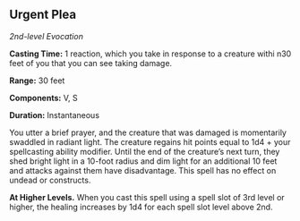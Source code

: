 ## Urgent Plea

*2nd-level Evocation*

**Casting Time:** 1 reaction, which you take in response to a creature withi n30 feet of you that you can see taking damage.

**Range:** 30 feet

**Components:** V, S

**Duration:** Instantaneous

You utter a brief prayer, and the creature that was damaged is momentarily swaddled in radiant light. The creature regains hit points equal to 1d4 + your spellcasting ability modifier. Until the end of the creature’s next turn, they shed bright light in a 10-foot radius and dim light for an additional 10 feet and attacks against them have disadvantage. This spell has no effect on undead or constructs. 

**At Higher Levels.** When you cast this spell using a spell slot of 3rd level or higher, the healing increases by 1d4 for each spell slot level above 2nd. 